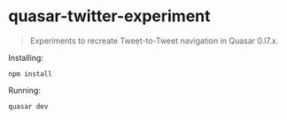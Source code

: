 # quasar-twitter-experiment

> Experiments to recreate Tweet-to-Tweet navigation in Quasar 0.l7.x.

Installing:

`npm install`

Running:

`quasar dev`
